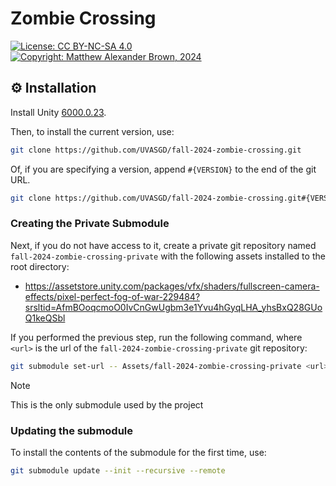 # Zombie Crossing 
[![License: CC BY-NC-SA 4.0](https://img.shields.io/badge/License-CC_BY--NC--SA_4.0-darkgray.svg)](https://creativecommons.org/licenses/by-nc-sa/4.0/)
[![Copyright: Matthew Alexander Brown, 2024](https://img.shields.io/badge/©-Matthew_Brown,_2024-darkgray.svg)](https://www.mushakushi.com/)

## ⚙ Installation 
Install Unity [6000.0.23](https://unity.com/releases/editor/whats-new/6000.0.23). 

Then, to install the current version, use:
```bash
git clone https://github.com/UVASGD/fall-2024-zombie-crossing.git
```

Of, if you are specifying a version, append `#{VERSION}` to the end of the git URL.
```bash
git clone https://github.com/UVASGD/fall-2024-zombie-crossing.git#{VERSION}
```

### Creating the Private Submodule
Next, if you do not have access to it, create a private git repository named `fall-2024-zombie-crossing-private` with the following assets installed to the root directory:
- https://assetstore.unity.com/packages/vfx/shaders/fullscreen-camera-effects/pixel-perfect-fog-of-war-229484?srsltid=AfmBOoqcmoO0IvCnGwUgbm3e1Yvu4hGyqLHA_yhsBxQ28GUoQ1keQSbl

If you performed the previous step, run the following command, where `<url>` is the url of the `fall-2024-zombie-crossing-private` git repository:
```bash
git submodule set-url -- Assets/fall-2024-zombie-crossing-private <url>
```
>[!NOTE]
>This is the only submodule used by the project

### Updating the submodule
To install the contents of the submodule for the first time, use:
```bash
git submodule update --init --recursive --remote
```

